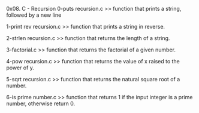 0x08. C - Recursion
0-puts recursion.c >> function that prints a string, followed by a new line

1-print rev recursion.c >> function that prints a string in reverse.

2-strlen recursion.c >> function that returns the length of a string.

3-factorial.c >> function that returns the factorial of a given number.

4-pow recursion.c >> function that returns the value of x raised to the power of y.

5-sqrt recursion.c >> function that returns the natural square root of a number.

6-is prime number.c >> function that returns 1 if the input integer is a prime number, otherwise return 0.
